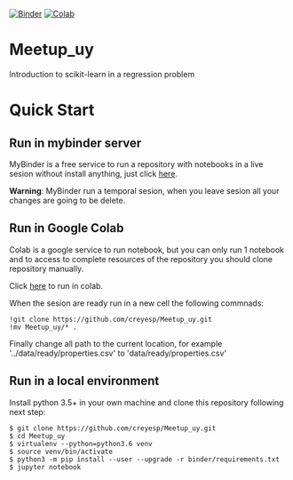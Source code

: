 [![Binder](https://mybinder.org/badge_logo.svg)](https://mybinder.org/v2/gh/creyesp/Meetup_uy/master)
[![Colab](https://camo.githubusercontent.com/52feade06f2fecbf006889a904d221e6a730c194/68747470733a2f2f636f6c61622e72657365617263682e676f6f676c652e636f6d2f6173736574732f636f6c61622d62616467652e737667
)](https://colab.research.google.com/github/creyesp/Meetup_uy/blob/master/notebooks/Introduction_to_Scikit-Learn.ipynb?authuser=1)


# Meetup_uy
Introduction to scikit-learn in a regression problem

# Quick Start

## Run in mybinder server
MyBinder is a free service to run a repository with notebooks in a live sesion without install anything, just click [here](https://mybinder.org/v2/gh/creyesp/Meetup_uy/master).

**Warning**: MyBinder run a temporal sesion, when you leave sesion all your changes are going to be delete.

## Run in Google Colab
Colab is a google service to run notebook, but you can only run 1 notebook and to access to complete resources of the repository you should clone repository manually.

Click [here](https://colab.research.google.com/github/creyesp/Meetup_uy/blob/master/notebooks/Introduction_to_Scikit-Learn.ipynb?authuser=1) to run in colab. 

When the sesion are ready run in a new cell the following commnads:

	!git clone https://github.com/creyesp/Meetup_uy.git
	!mv Meetup_uy/* .

Finally change all path to the current location, for example '../data/ready/properties.csv' to 'data/ready/properties.csv'

## Run in a local environment

Install python 3.5+ in your own machine and clone this repository following next step:

	$ git clone https://github.com/creyesp/Meetup_uy.git
	$ cd Meetup_uy
	$ virtualenv --python=python3.6 venv
	$ source venv/bin/activate
	$ python3 -m pip install --user --upgrade -r binder/requirements.txt
	$ jupyter notebook

